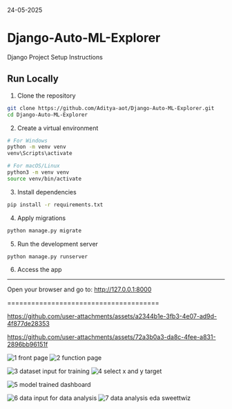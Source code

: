 24-05-2025 
# Django-Auto-ML-Explorer

Django Project Setup Instructions


## Run Locally

1. Clone the repository

```bash
git clone https://github.com/Aditya-aot/Django-Auto-ML-Explorer.git
cd Django-Auto-ML-Explorer
```

2. Create a virtual environment

```bash
# For Windows
python -m venv venv
venv\Scripts\activate
```
```bash
# For macOS/Linux
python3 -m venv venv
source venv/bin/activate
```

3. Install dependencies

```bash
pip install -r requirements.txt
```

4. Apply migrations

```bash
python manage.py migrate
```

5. Run the development server

```bash
python manage.py runserver
```

6. Access the app
------------------

Open your browser and go to: http://127.0.0.1:8000

======================================



https://github.com/user-attachments/assets/a2344b1e-3fb3-4e07-ad9d-4f877de28353


https://github.com/user-attachments/assets/72a3b0a3-da8c-4fee-a831-2896bb96151f



![1 front page](https://github.com/user-attachments/assets/942fe991-a95b-42d5-9e80-7ccf0fcd9fa8)
![2 function page](https://github.com/user-attachments/assets/80888184-8ecf-4437-9ff5-b389e1648995)

![3 dataset input for training](https://github.com/user-attachments/assets/f68d1596-766e-498d-aa30-0b9da4068632)
![4 select x and y target](https://github.com/user-attachments/assets/04685ad8-0342-4cdc-be21-3602e059885d)

![5 model trained dashboard](https://github.com/user-attachments/assets/cdd817fc-0403-4793-b76e-40b0553859e3)


![6 data input for data analysis](https://github.com/user-attachments/assets/789afc39-731f-4a52-8b7e-802ffbe5e5e1)
![7 data analysis eda sweettwiz](https://github.com/user-attachments/assets/d3f10dbe-7a69-4d3b-a622-ac8aad98552a)
